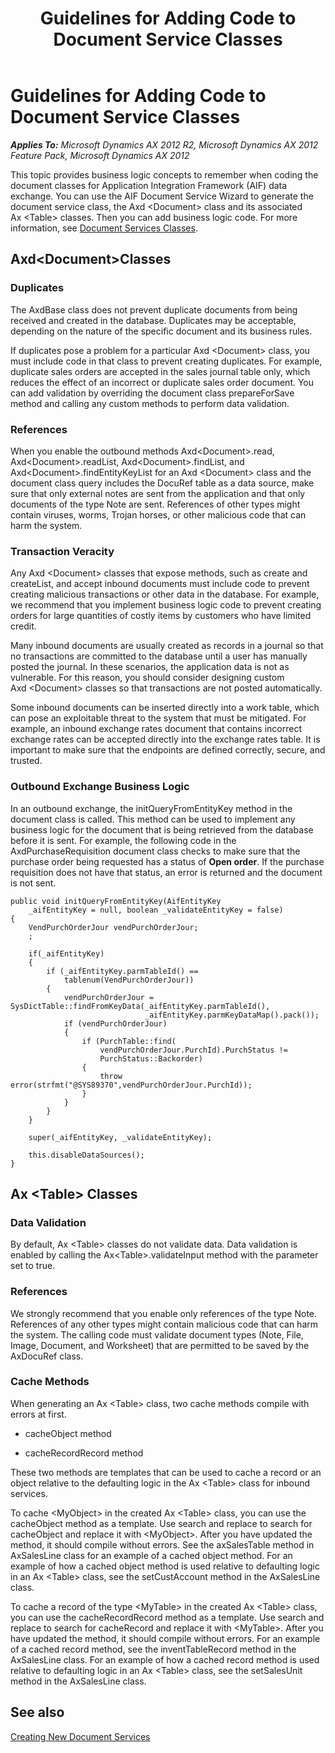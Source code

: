 ﻿---
title: Guidelines for Adding Code to Document Service Classes
TOCTitle: Guidelines for Adding Code to Document Service Classes
ms:assetid: 6acef8bb-5e1e-4642-952a-84c04ef768bb
ms:mtpsurl: https://technet.microsoft.com/en-us/library/Aa653971(v=AX.60)
ms:contentKeyID: 35244790
ms.date: 11/07/2012
mtps_version: v=AX.60
---

# Guidelines for Adding Code to Document Service Classes 


_**Applies To:** Microsoft Dynamics AX 2012 R2, Microsoft Dynamics AX 2012 Feature Pack, Microsoft Dynamics AX 2012_

This topic provides business logic concepts to remember when coding the document classes for Application Integration Framework (AIF) data exchange. You can use the AIF Document Service Wizard to generate the document service class, the Axd \<Document\> class and its associated Ax \<Table\> classes. Then you can add business logic code. For more information, see [Document Services Classes](document-services-classes.md).

## Axd\<Document\>Classes

### Duplicates

The AxdBase class does not prevent duplicate documents from being received and created in the database. Duplicates may be acceptable, depending on the nature of the specific document and its business rules.

If duplicates pose a problem for a particular Axd \<Document\> class, you must include code in that class to prevent creating duplicates. For example, duplicate sales orders are accepted in the sales journal table only, which reduces the effect of an incorrect or duplicate sales order document. You can add validation by overriding the document class prepareForSave method and calling any custom methods to perform data validation.

### References

When you enable the outbound methods Axd\<Document\>.read, Axd\<Document\>.readList, Axd\<Document\>.findList, and Axd\<Document\>.findEntityKeyList for an Axd \<Document\> class and the document class query includes the DocuRef table as a data source, make sure that only external notes are sent from the application and that only documents of the type Note are sent. References of other types might contain viruses, worms, Trojan horses, or other malicious code that can harm the system.

### Transaction Veracity

Any Axd \<Document\> classes that expose methods, such as create and createList, and accept inbound documents must include code to prevent creating malicious transactions or other data in the database. For example, we recommend that you implement business logic code to prevent creating orders for large quantities of costly items by customers who have limited credit.

Many inbound documents are usually created as records in a journal so that no transactions are committed to the database until a user has manually posted the journal. In these scenarios, the application data is not as vulnerable. For this reason, you should consider designing custom Axd \<Document\> classes so that transactions are not posted automatically.

Some inbound documents can be inserted directly into a work table, which can pose an exploitable threat to the system that must be mitigated. For example, an inbound exchange rates document that contains incorrect exchange rates can be accepted directly into the exchange rates table. It is important to make sure that the endpoints are defined correctly, secure, and trusted.

### Outbound Exchange Business Logic

In an outbound exchange, the initQueryFromEntityKey method in the document class is called. This method can be used to implement any business logic for the document that is being retrieved from the database before it is sent. For example, the following code in the AxdPurchaseRequisition document class checks to make sure that the purchase order being requested has a status of **Open order**. If the purchase requisition does not have that status, an error is returned and the document is not sent.

    public void initQueryFromEntityKey(AifEntityKey 
        _aifEntityKey = null, boolean _validateEntityKey = false)
    {
        VendPurchOrderJour vendPurchOrderJour;
        ;
    
        if(_aifEntityKey)
        {
            if (_aifEntityKey.parmTableId() == 
                tablenum(VendPurchOrderJour))
            {
                vendPurchOrderJour = 
    SysDictTable::findFromKeyData(_aifEntityKey.parmTableId(),
                                  _aifEntityKey.parmKeyDataMap().pack());
                if (vendPurchOrderJour)
                {
                    if (PurchTable::find(
                        vendPurchOrderJour.PurchId).PurchStatus !=
                        PurchStatus::Backorder)
                    {
                        throw error(strfmt("@SYS89370",vendPurchOrderJour.PurchId));
                    }
                }
            }
        }
    
        super(_aifEntityKey, _validateEntityKey);
    
        this.disableDataSources();
    }

## Ax \<Table\> Classes

### Data Validation

By default, Ax \<Table\> classes do not validate data. Data validation is enabled by calling the Ax\<Table\>.validateInput method with the parameter set to true.

### References

We strongly recommend that you enable only references of the type Note. References of any other types might contain malicious code that can harm the system. The calling code must validate document types (Note, File, Image, Document, and Worksheet) that are permitted to be saved by the AxDocuRef class.

### Cache Methods

When generating an Ax \<Table\> class, two cache methods compile with errors at first.

  - cacheObject method

  - cacheRecordRecord method

These two methods are templates that can be used to cache a record or an object relative to the defaulting logic in the Ax \<Table\> class for inbound services.

To cache \<MyObject\> in the created Ax \<Table\> class, you can use the cacheObject method as a template. Use search and replace to search for cacheObject and replace it with \<MyObject\>. After you have updated the method, it should compile without errors. See the axSalesTable method in AxSalesLine class for an example of a cached object method. For an example of how a cached object method is used relative to defaulting logic in an Ax \<Table\> class, see the setCustAccount method in the AxSalesLine class.

To cache a record of the type \<MyTable\> in the created Ax \<Table\> class, you can use the cacheRecordRecord method as a template. Use search and replace to search for cacheRecord and replace it with \<MyTable\>. After you have updated the method, it should compile without errors. For an example of a cached record method, see the inventTableRecord method in the AxSalesLine class. For an example of how a cached record method is used relative to defaulting logic in an Ax \<Table\> class, see the setSalesUnit method in the AxSalesLine class.

## See also

[Creating New Document Services](creating-new-document-services.md)

